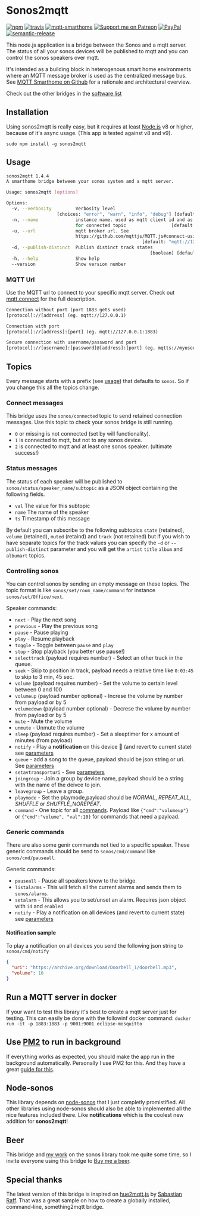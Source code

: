 # Sonos2mqtt

[![npm](https://img.shields.io/npm/v/sonos2mqtt.svg?style=flat-square)](https://www.npmjs.com/package/sonos2mqtt)
[![travis](https://img.shields.io/travis/svrooij/sonos2mqtt.svg?style=flat-square)](https://travis-ci.org/svrooij/sonos2mqtt)
[![mqtt-smarthome](https://img.shields.io/badge/mqtt-smarthome-blue.svg?style=flat-square)](https://github.com/mqtt-smarthome/mqtt-smarthome)
[![Support me on Patreon][badge_patreon]][patreon]
[![PayPal][badge_paypal_donate]][paypal-donations]
[![semantic-release](https://img.shields.io/badge/%20%20%F0%9F%93%A6%F0%9F%9A%80-semantic--release-e10079.svg?style=flat-square)](https://github.com/semantic-release/semantic-release)

This node.js application is a bridge between the Sonos and a mqtt server. The status of all your sonos devices will be published to mqtt and you can control the sonos speakers over mqtt.

It's intended as a building block in heterogenous smart home environments where an MQTT message broker is used as the centralized message bus. See [MQTT Smarthome on Github](https://github.com/mqtt-smarthome/mqtt-smarthome) for a rationale and architectural overview.

Check out the other bridges in the [software list](https://github.com/mqtt-smarthome/mqtt-smarthome/blob/master/Software.md)

## Installation

Using sonos2mqtt is really easy, but it requires at least [Node.js](https://nodejs.org/) v8 or higher, because of it's async usage. (This app is tested against v8 and v9).

`sudo npm install -g sonos2mqtt`

## Usage

```bash
sonos2mqtt 1.4.4
A smarthome bridge between your sonos system and a mqtt server.

Usage: sonos2mqtt [options]

Options:
  -v, --verbosity         Verbosity level
                   [choices: "error", "warn", "info", "debug"] [default: "info"]
  -n, --name              instance name. used as mqtt client id and as prefix
                          for connected topic                 [default: "sonos"]
  -u, --url               mqtt broker url. See
                          https://github.com/mqttjs/MQTT.js#connect-using-a-url
                                                   [default: "mqtt://127.0.0.1"]
  -d, --publish-distinct  Publish distinct track states
                                                      [boolean] [default: false]
  -h, --help              Show help                                    [boolean]
  --version               Show version number                          [boolean]
```

### MQTT Url

Use the MQTT url to connect to your specific mqtt server. Check out [mqtt.connect](https://github.com/mqttjs/MQTT.js#connect) for the full description.

```txt
Connection without port (port 1883 gets used)
[protocol]://[address] (eg. mqtt://127.0.0.1)

Connection with port
[protocol]://[address]:[port] (eg. mqtt://127.0.0.1:1883)

Secure connection with username/password and port
[protocol]://[username]:[password]@[address]:[port] (eg. mqtts://myuser:secretpassword@127.0.0.1:8883)
```

## Topics

Every message starts with a prefix (see [usage](#usage)) that defaults to `sonos`. So if you change this all the topics change.

### Connect messages

This bridge uses the `sonos/connected` topic to send retained connection messages. Use this topic to check your sonos bridge is still running.

* `0` or missing is not connected (set by will functionality).
* `1` is connected to mqtt, but not to any sonos device.
* `2` is connected to mqtt and at least one sonos speaker. (ultimate success!)

### Status messages

The status of each speaker will be published to `sonos/status/speaker_name/subtopic` as a JSON object containing the following fields.

* `val` The value for this subtopic
* `name` The name of the speaker
* `ts` Timestamp of this message

By default you can subscribe to the following subtopics `state` (retained), `volume` (retained), `muted` (retaind) and `track` (not retained) but if you wish to have separate topics for the track values you can specify the `-d` or `--publish-distinct` parameter and you will get the `artist` `title` `album` and `albumart` topics.

### Controlling sonos

You can control sonos by sending an empty message on these topics. The topic format is like `sonos/set/room_name/command` for instance `sonos/set/Office/next`.

Speaker commands:

* `next` - Play the next song
* `previous` - Play the previous song
* `pause` - Pause playing
* `play` - Resume playback
* `toggle` - Toggle between `pause` and `play`
* `stop` - Stop playback (you better use pause!)
* `selecttrack` (payload requires number) - Select an other track in the queue.
* `seek` - Skip to position in track, payload needs a relative time like `0:03:45` to skip to 3 min, 45 sec.
* `volume` (payload requires number) - Set the volume to certain level between 0 and 100
* `volumeup` (payload number optional) - Increse the volume by number from payload or by 5
* `volumedown` (payload number optional) - Decrese the volume by number from payload or by 5
* `mute` - Mute the volume
* `unmute` - Unmute the volume
* `sleep` (payload requires number) - Set a sleeptimer for x amount of minutes (from payload)
* `notify` - Play a **notification** on this device :tada: (and revert to current state) see [parameters](https://github.com/bencevans/node-sonos/blob/master/docs/sonos.md#sonossonosplaynotificationoptions)
* `queue` - add a song to the queue, payload should be json string or uri. See [parameters](https://github.com/bencevans/node-sonos/blob/master/docs/sonos.md#sonossonosqueueoptions-positioninqueue)
* `setavtransporturi` - See [parameters](https://github.com/bencevans/node-sonos/blob/master/docs/sonos.md#sonossonossetavtransporturioptions)
* `joingroup` - Join a group by device name, payload should be a string with the name of the deivce to join.
* `leavegroup` - Leave a group.
* `playmode` - Set the playmode,payload should be *NORMAL*, *REPEAT_ALL*, *SHUFFLE* or *SHUFFLE_NOREPEAT*.
* `command` - One topic for all [commands](https://github.com/svrooij/sonos2mqtt/issues/21). Payload like `{"cmd":"volumeup"}` or `{"cmd":"volume", "val":10}` for commands that need a payload.

### Generic commands

There are also some genir commands not tied to a specific speaker. These generic commands should be send to `sonos/cmd/command` like `sonos/cmd/pauseall`.

Generic commands:

* `pauseall` - Pause all speakers know to the bridge.
* `listalarms` - This will fetch all the current alarms and sends them to `sonos/alarms`.
* `setalarm` - This allows you to set/unset an alarm. Requires json object with `id` and `enabled`
* `notify` - Play a notification on all devices (and revert to current state) see [parameters](https://github.com/bencevans/node-sonos/blob/master/docs/sonos.md#sonossonosplaynotificationoptions)

#### Notification sample

To play a notification on all devices you send the following json string to `sonos/cmd/notify`

```json
{
  "uri": "https://archive.org/download/Doorbell_1/doorbell.mp3",
  "volume": 10
}
```

## Run a MQTT server in docker

If your want to test this library it's best to create a mqtt server just for testing. This can easily be done with the followinf docker command:
`docker run -it -p 1883:1883 -p 9001:9001 eclipse-mosquitto`

## Use [PM2](http://pm2.keymetrics.io) to run in background

If everything works as expected, you should make the app run in the background automatically. Personally I use PM2 for this. And they have a great [guide for this](http://pm2.keymetrics.io/docs/usage/quick-start/).

## Node-sonos

This library depends on [node-sonos](https://github.com/bencevans/node-sonos/) that I just completly promistified. All other libraries using node-sonos should also be able to implemented all the nice features included there. Like **notifications** which is the coolest new addition for **sonos2mqtt**!

## Beer

This bridge and [my work](https://github.com/bencevans/node-sonos/pull/195) on the sonos library took me quite some time, so I invite everyone using this bridge to [Buy me a beer](https://svrooij.nl/buy-me-a-beer/).

## Special thanks

The latest version of this bridge is inspired on [hue2mqtt.js](https://github.com/hobbyquaker/hue2mqtt.js) by [Sabastian Raff](https://github.com/hobbyquaker). That was a great sample on how to create a globally installed, command-line, something2mqtt bridge.

[badge_paypal_donate]: https://svrooij.nl/badges/paypal_donate.svg
[badge_patreon]: https://svrooij.nl/badges/patreon.svg
[paypal-donations]: https://www.paypal.com/cgi-bin/webscr?cmd=_s-xclick&hosted_button_id=T9XFJYUSPE4SG
[patreon]: https://www.patreon.com/svrooij
